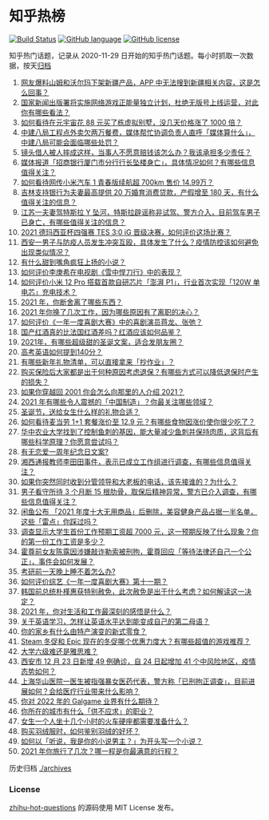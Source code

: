 # 知乎热榜
[![Build Status](https://github.com/ToWeLong/zhihu-hot-questions/workflows/CI/badge.svg)](https://github.com/ToWeLong/zhihu-hot-questions/actions)
[![GitHub language](https://img.shields.io/badge/language-golang-orange.svg)](https://golang.org/)
[![GitHub license](https://img.shields.io/github/license/ToWeLong/zhihu-hot-questions)](https://github.com/ToWeLong/zhihu-hot-questions/blob/main/LICENSE)

知乎热门话题，记录从 2020-11-29 日开始的知乎热门话题。每小时抓取一次数据，按天[归档](./archives)

<!-- BEGIN -->

1. [网友爆料山姆和沃尔玛下架新疆产品，APP 中无法搜到新疆相关内容，这是怎么回事？](https://www.zhihu.com/question/508088598)
1. [国家新闻出版署将实施网络游戏正能量独立计划，杜绝无版号上线运营，对此你有哪些看法？](https://www.zhihu.com/question/506414653)
1. [如何看待在元宇宙花 88 元买了栋虚拟别墅，没几天价格涨了 1000 倍？](https://www.zhihu.com/question/507612592)
1. [中建八局工程点外卖欠两万餐费，媒体帮忙协调负责人直呼「媒体算什么」，中建八局可能会面临哪些处罚？](https://www.zhihu.com/question/508068418)
1. [镜头借人被人摔成这样，当事人不愿意赔钱该怎么办？我该承担多少责任？](https://www.zhihu.com/question/507424187)
1. [媒体报道「招商银行厦门市分行行长坠楼身亡」，具体情况如何？有哪些信息值得关注？](https://www.zhihu.com/question/508107661)
1. [如何看待网传小米汽车 1 青春版续航超 700km 售价 14.99万？](https://www.zhihu.com/question/507883804)
1. [吉林支持银行为夫妻最高提供 20 万婚育消费贷款，产假增至 180 天，有什么值得关注的信息？](https://www.zhihu.com/question/507920935)
1. [江苏一夫妻驾特斯拉 Y 坠河，特斯拉辟谣称非试驾、警方介入，目前驾车男子已身亡，有哪些值得关注的信息？](https://www.zhihu.com/question/508147708)
1. [2021 德玛西亚杯四强赛 TES 3:0 iG 晋级决赛，如何评价这场比赛？](https://www.zhihu.com/question/508149361)
1. [西安一男子与防疫人员发生冲突互殴，具体发生了什么？疫情防控该如何避免出现类似情况？](https://www.zhihu.com/question/508089470)
1. [有什么甜到嘴角疯狂上扬的小说？](https://www.zhihu.com/question/478379510)
1. [如何评价李庚希在电视剧《雪中悍刀行》中的表现？](https://www.zhihu.com/question/506147677)
1. [如何评价小米 12 Pro 搭载首款自研芯片「澎湃 P1」，行业首次实现「120W 单电芯」充电技术？](https://www.zhihu.com/question/508113361)
1. [2021 年，你断舍离了哪些东西？](https://www.zhihu.com/question/503464158)
1. [2021 年你换了几次工作，因为哪些原因有了离职的决心？](https://www.zhihu.com/question/503475110)
1. [如何评价《一年一度喜剧大赛》中的喜剧演员蒋龙、张弛？](https://www.zhihu.com/question/499852576)
1. [国产红酒真的比法国红酒差吗？红酒应该如何品鉴？](https://www.zhihu.com/question/507776737)
1. [2021年，有哪些超级甜的圣诞文案，适合发朋友圈？](https://www.zhihu.com/question/505913789)
1. [高考英语如何提到140分？](https://www.zhihu.com/question/357234340)
1. [有哪些新年礼物清单，可以直接拿来「抄作业」？](https://www.zhihu.com/question/508070397)
1. [购买保险后大家都是出于何种原因考虑退保？有哪些方式可以降低退保时产生的损失？](https://www.zhihu.com/question/507725355)
1. [如果你穿越回 2001 你会怎么向那里的人介绍 2021？](https://www.zhihu.com/question/503468150)
1. [2021 年有哪些令人震撼的「中国制造」？你最关注哪些领域？](https://www.zhihu.com/question/507483481)
1. [圣诞节，送给女生什么样的礼物合适？](https://www.zhihu.com/question/435352963)
1. [如何看待麦当劳 1+1 套餐涨价至 12.9 元？有哪些食物因涨价使你很少吃了？](https://www.zhihu.com/question/507709245)
1. [华中农业大学找到了控制鱼刺的基因，能大量减少鱼刺并保持肉质，这背后有哪些科学原理？你愿意尝试吗？](https://www.zhihu.com/question/507977981)
1. [有无恋爱一周年纪念日文案?](https://www.zhihu.com/question/470753919)
1. [湘西通报教师李田田事件，表示已成立工作组进行调查，有哪些信息值得关注？](https://www.zhihu.com/question/508056747)
1. [如果你突然同时收到分管领导和大老板的电话，该先接谁的？为什么？](https://www.zhihu.com/question/499348668)
1. [男子看守所待 3 个月断 15 根肋骨，取保后精神异常，警方已介入调查，有哪些信息值得关注？](https://www.zhihu.com/question/508047734)
1. [闲鱼公布 「2021 年度十大无用商品」后删除，美容健身产品占据一半名单，这些「雷点」你踩过吗？](https://www.zhihu.com/question/507917709)
1. [调查显示大学生首份工作预期工资超 7000 元，这一预期反映了什么现象？你的第一份工作工资是多少？](https://www.zhihu.com/question/507866947)
1. [霍尊前女友陈露因涉嫌敲诈勒索被刑拘，霍尊回应「等待法律还自己一个公正」，事件会如何发展？](https://www.zhihu.com/question/508056030)
1. [考研前一天晚上睡不着怎么办?](https://www.zhihu.com/question/436426382)
1. [如何评价综艺《一年一度喜剧大赛》第十一期？](https://www.zhihu.com/question/506763915)
1. [韩国前总统朴槿惠获特别赦免，此次赦免是出于什么考虑？如何解读这一决定？](https://www.zhihu.com/question/508048418)
1. [2021 年，你对生活和工作最深刻的感悟是什么？](https://www.zhihu.com/question/503464146)
1. [关于英语学习，怎样让英语水平达到能变成自己的第二母语？](https://www.zhihu.com/question/466102321)
1. [你的家乡有什么由特产演变的新式零食？](https://www.zhihu.com/question/506441512)
1. [Steam 冬促和 Epic 现在的冬促哪个优惠力度大？有哪些超值的游戏推荐？](https://www.zhihu.com/question/507628949)
1. [大学六级难还是雅思难？](https://www.zhihu.com/question/464820223)
1. [西安市 12 月 23 日新增 49 例确诊，自 24 日起增加 41 个中风险地区，疫情态势如何？](https://www.zhihu.com/question/508051777)
1. [上海华山医院一医生被指强暴女医药代表，警方称「已刑拘正调查」，目前进展如何？会给医疗行业带来什么影响？](https://www.zhihu.com/question/507810999)
1. [你对 2022 年的 Galgame 业界有什么期待？](https://www.zhihu.com/question/504789376)
1. [你所在的城市有什么「供不应求」的职业？](https://www.zhihu.com/question/502617379)
1. [女生一个人坐十几个小时的火车硬座都需要准备什么？](https://www.zhihu.com/question/505957555)
1. [购买羽绒服时，如何鉴别羽绒的好坏？](https://www.zhihu.com/question/19969209)
1. [如何以「听说，我是你的小说男主？」为开头写一个小说？](https://www.zhihu.com/question/488099382)
1. [2021 年你旅行了几次？哪一程是你最满意的行程？](https://www.zhihu.com/question/507150935)

<!-- END -->

历史归档 [./archives](./archives)


### License
[zhihu-hot-questions](https://github.com/towelong/zhihu-hot-questions) 的源码使用 MIT License 发布。